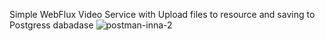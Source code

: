 Simple WebFlux Video Service with Upload files to resource and saving to Postgress dabadase
![postman-inna-2](https://github.com/SaintAmbrozii/VideoService/assets/125075635/46120fd1-6d30-451a-98ca-66f11fe38b13)

